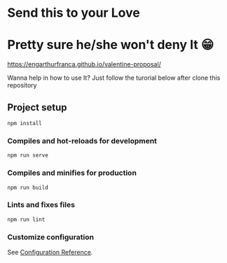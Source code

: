 # Send this to your Love
# Pretty sure he/she won't deny It 😁

https://engarthurfranca.github.io/valentine-proposal/

Wanna help in how to use It?
Just follow the turorial below after clone this repository

## Project setup
```
npm install
```

### Compiles and hot-reloads for development
```
npm run serve
```

### Compiles and minifies for production
```
npm run build
```

### Lints and fixes files
```
npm run lint
```

### Customize configuration
See [Configuration Reference](https://cli.vuejs.org/config/).
